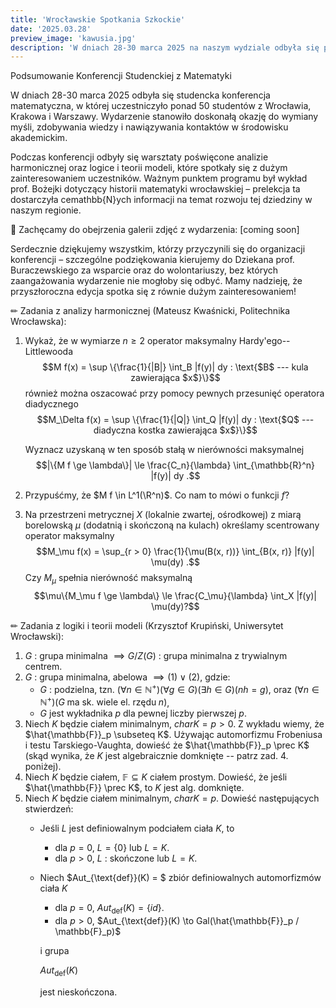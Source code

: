 ```yaml
---
title: 'Wrocławskie Spotkania Szkockie'
date: '2025.03.28'
preview_image: 'kawusia.jpg'
description: 'W dniach 28-30 marca 2025 na naszym wydziale odbyła się pierwsza edycja Wrocławskich Spotkań Szkockich - konrefencji od studentów dla studentów.'
---
```


Podsumowanie Konferencji Studenckiej z Matematyki

W dniach 28-30 marca 2025 odbyła się studencka konferencja matematyczna, w której uczestniczyło ponad 50 studentów z Wrocławia, Krakowa i Warszawy. Wydarzenie stanowiło doskonałą okazję do wymiany myśli, zdobywania wiedzy i nawiązywania kontaktów w środowisku akademickim.

Podczas konferencji odbyły się warsztaty poświęcone analizie harmonicznej oraz logice i teorii modeli, które spotkały się z dużym zainteresowaniem uczestników. Ważnym punktem programu był wykład prof. Bożejki dotyczący historii matematyki wrocławskiej – prelekcja ta dostarczyła cemathbb{N}ych informacji na temat rozwoju tej dziedziny w naszym regionie.

📸 Zachęcamy do obejrzenia galerii zdjęć z wydarzenia: [coming soon]

Serdecznie dziękujemy wszystkim, którzy przyczynili się do organizacji konferencji – szczególne podziękowania kierujemy do Dziekana prof. Buraczewskiego za wsparcie oraz do wolontariuszy, bez których zaangażowania wydarzenie nie mogłoby się odbyć. Mamy nadzieję, że przyszłoroczna edycja spotka się z równie dużym zainteresowaniem!

✏ Zadania z analizy harmonicznej (Mateusz Kwaśnicki, Politechnika Wrocławska):

1. Wykaż, że w wymiarze $n \ge 2$ operator maksymalny Hardy'ego--Littlewooda
    $$M f(x) = \sup \{\frac{1}{|B|} \int_B |f(y)| dy : \text{$B$ --- kula zawierająca $x$}\}$$
    również można oszacować przy pomocy pewnych przesunięć operatora diadycznego
    $$M_\Delta f(x) = \sup \{\frac{1}{|Q|} \int_Q |f(y)| dy : \text{$Q$ --- diadyczna kostka zawierająca $x$}\}$$

    Wyznacz uzyskaną w ten sposób stałą w nierówności maksymalnej
    $$|\{M f \ge \lambda\}| \le \frac{C_n}{\lambda} \int_{\mathbb{R}^n} |f(y)| dy .$$
2. Przypuśćmy, że $M f \in L^1(\R^n)$. Co nam to mówi o funkcji $f$?
3. Na przestrzeni metrycznej $X$ (lokalnie zwartej, ośrodkowej) z miarą borelowską $\mu$ (dodatnią i skończoną na kulach) określamy scentrowany operator maksymalny
    $$M_\mu f(x) = \sup_{r > 0} \frac{1}{\mu(B(x, r))} \int_{B(x, r)} |f(y)| \mu(dy) .$$
    Czy $M_\mu$ spełnia nierówność maksymalną
    $$\mu\{M_\mu f \ge \lambda\} \le \frac{C_\mu}{\lambda} \int_X |f(y)| \mu(dy)?$$

✏ Zadania z logiki i teorii modeli (Krzysztof Krupiński, Uniwersytet Wrocławski):

1. $G$ : grupa minimalna $\implies G/Z(G)$ : grupa minimalna z trywialnym centrem.
2. $G$ : grupa minimalna, abelowa $\implies (1) \;\vee\;(2)$, gdzie:
    - $G$ : podzielna, tzn. $(\forall n\in \mathbb{N}^+)(\forall g \in G)(\exists h \in G)(nh = g)$, oraz $(\forall n \in \mathbb{N}^+)(G \; \text{ma sk. wiele el. rzędu} \; n)$,
    - $G$ jest wykładnika $p$ dla pewnej liczby pierwszej $p$.
3. Niech $K$ będzie ciałem minimalnym, $char K = p > 0$. Z wykładu wiemy, że $\hat{\mathbb{F}}_p \subseteq K$. Używając automorfizmu Frobeniusa i testu Tarskiego-Vaughta, dowieść że $\hat{\mathbb{F}}_p \prec K$ (skąd wynika, że $K$ jest algebraicznie domknięte -- patrz zad. 4. poniżej).
4. Niech $K$ będzie ciałem, $\mathbb{F} \subseteq K$ ciałem prostym. Dowieść, że jeśli $\hat{\mathbb{F}} \prec K$, to $K$ jest alg. domknięte.
5. Niech $K$ będzie ciałem minimalnym, $char K = p$. Dowieść następujących stwierdzeń:
    - Jeśli $L$ jest definiowalnym podciałem ciała $K$, to
        - dla $p = 0$, $L = \{0\}$ lub $L = K$.
        - dla $p > 0$, $L$ : skończone lub $L = K$.
    - Niech $Aut_{\text{def}}(K) = $ zbiór definiowalnych automorfizmów ciała $K$
        - dla $p = 0$, $Aut_{\text{def}}(K) = \{id\}$.
        - dla $p > 0$, $Aut_{\text{def}}(K) \to Gal(\hat{\mathbb{F}}_p / \mathbb{F}_p)$ 

        i grupa 

        $Aut_{\text{def}}(K)$ 

        jest nieskończona.



